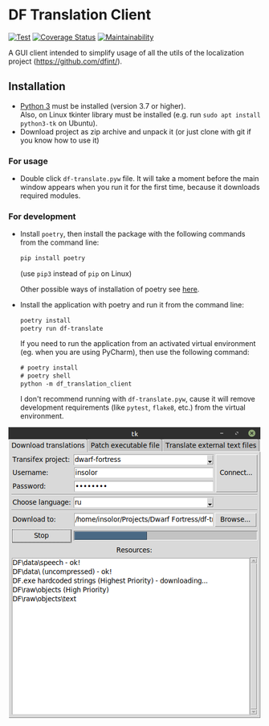 # DF Translation Client
[![Test](https://github.com/dfint/df-translation-client/actions/workflows/test.yml/badge.svg)](https://github.com/dfint/df-translation-client/actions/workflows/test.yml)
[![Coverage Status](https://coveralls.io/repos/github/dfint/df-translation-client/badge.svg?branch=develop)](https://coveralls.io/github/dfint/df-translation-client?branch=develop)
[![Maintainability](https://api.codeclimate.com/v1/badges/0c3352a199ffdc026390/maintainability)](https://codeclimate.com/github/dfint/df-translation-client/maintainability)

A GUI client intended to simplify usage of all the utils of the localization project (https://github.com/dfint/).

## Installation

* [Python 3](https://www.python.org) must be installed (version 3.7 or higher).  
    Also, on Linux tkinter library must be installed (e.g. run `sudo apt install python3-tk` on Ubuntu).
* Download project as zip archive and unpack it (or just clone with git if you know how to use it)


### For usage

* Double click `df-translate.pyw` file. It will take a moment before the main window appears when you run it for the first time, because it downloads required modules.

### For development

* Install `poetry`, then install the package with the following commands from the command line:
    ```bash
    pip install poetry
    ```
    (use `pip3` instead of `pip` on Linux)
    
    Other possible ways of installation of poetry see [here](https://python-poetry.org/docs/#installation).

* Install the application with poetry and run it from the command line:
    ```
    poetry install
    poetry run df-translate
    ```
    If you need to run the application from an activated virtual environment (eg. when you are using PyCharm), then use the following command:
    ```
    # poetry install
    # poetry shell
    python -m df_translation_client
    ```
    I don't recommend running with `df-translate.pyw`, cause it will remove development requirements (like `pytest`, `flake8`, etc.) from the virtual environment.

![screenshot](screenshot.png)
